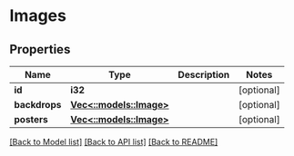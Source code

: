 # Images

## Properties

Name | Type | Description | Notes
------------ | ------------- | ------------- | -------------
**id** | **i32** |  | [optional] 
**backdrops** | [**Vec<::models::Image>**](Image.md) |  | [optional] 
**posters** | [**Vec<::models::Image>**](Image.md) |  | [optional] 

[[Back to Model list]](../README.md#documentation-for-models) [[Back to API list]](../README.md#documentation-for-api-endpoints) [[Back to README]](../README.md)


